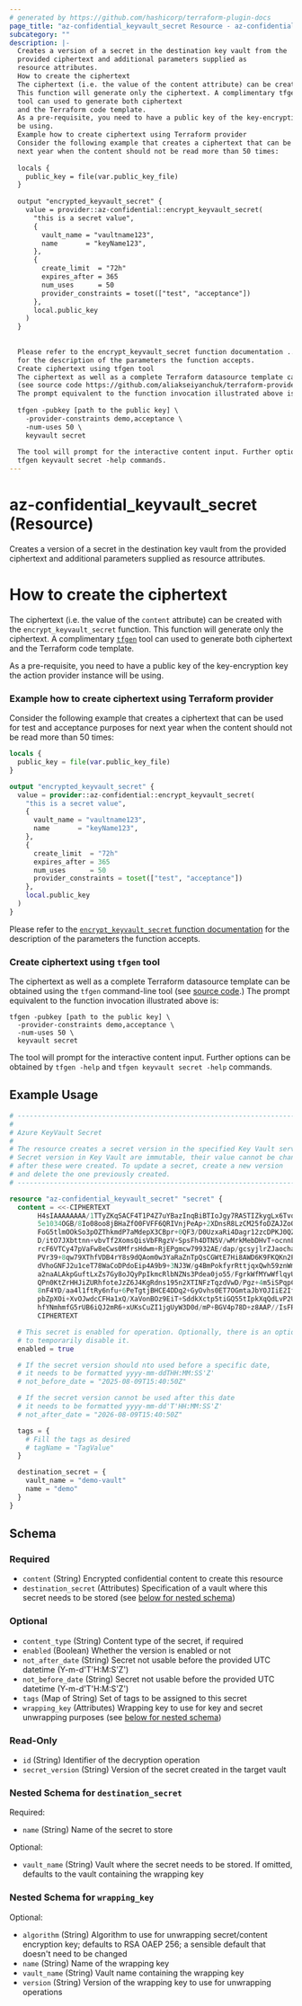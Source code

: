 ```yaml
---
# generated by https://github.com/hashicorp/terraform-plugin-docs
page_title: "az-confidential_keyvault_secret Resource - az-confidential"
subcategory: ""
description: |-
  Creates a version of a secret in the destination key vault from the
  provided ciphertext and additional parameters supplied as
  resource attributes.
  How to create the ciphertext
  The ciphertext (i.e. the value of the content attribute) can be created with the encrypt_keyvault_secret function.
  This function will generate only the ciphertext. A complimentary tfgen https://github.com/aliakseiyanchuk/terraform-provider-az-confidential-tfgen
  tool can used to generate both ciphertext
  and the Terraform code template.
  As a pre-requisite, you need to have a public key of the key-encryption key the action provider instance will
  be using.
  Example how to create ciphertext using Terraform provider
  Consider the following example that creates a ciphertext that can be used for test and acceptance purposes for
  next year when the content should not be read more than 50 times:
  
  locals {
    public_key = file(var.public_key_file)
  }
  
  output "encrypted_keyvault_secret" {
    value = provider::az-confidential::encrypt_keyvault_secret(
      "this is a secret value",
      {
        vault_name = "vaultname123",
        name       = "keyName123",
      },
      {
        create_limit  = "72h"
        expires_after = 365
        num_uses      = 50
        provider_constraints = toset(["test", "acceptance"])
      },
      local.public_key
    )
  }
  
  
  Please refer to the encrypt_keyvault_secret function documentation ../functions/encrypt_keyvault_secret.md
  for the description of the parameters the function accepts.
  Create ciphertext using tfgen tool
  The ciphertext as well as a complete Terraform datasource template can be obtained using the tfgen command-line tool
  (see source code https://github.com/aliakseiyanchuk/terraform-provider-az-confidential-tfgen.)
  The prompt equivalent to the function invocation illustrated above is:
  
  tfgen -pubkey [path to the public key] \
    -provider-constraints demo,acceptance \
    -num-uses 50 \
    keyvault secret
  
  The tool will prompt for the interactive content input. Further options can be obtained by tfgen -help and
  tfgen keyvault secret -help commands.
---
```


# az-confidential_keyvault_secret (Resource)

Creates a version of a secret in the destination key vault from the
provided ciphertext and additional parameters supplied as
resource attributes.

# How to create the ciphertext
The ciphertext (i.e. the value of the `content` attribute) can be created with the `encrypt_keyvault_secret` function.
This function will generate only the ciphertext. A complimentary [`tfgen`](https://github.com/aliakseiyanchuk/terraform-provider-az-confidential-tfgen)
tool can used to generate both ciphertext
and the Terraform code template.

As a pre-requisite, you need to have a public key of the key-encryption key the action provider instance will
be using.

### Example how to create ciphertext using Terraform provider

Consider the following example that creates a ciphertext that can be used for test and acceptance purposes for
next year when the content should not be read more than 50 times:

```terraform
locals {
  public_key = file(var.public_key_file)
}

output "encrypted_keyvault_secret" {
  value = provider::az-confidential::encrypt_keyvault_secret(
    "this is a secret value",
    {
      vault_name = "vaultname123",
      name       = "keyName123",
    },
    {
      create_limit  = "72h"
      expires_after = 365
      num_uses      = 50
      provider_constraints = toset(["test", "acceptance"])
    },
    local.public_key
  )
}

```

Please refer to the [`encrypt_keyvault_secret` function documentation](../functions/encrypt_keyvault_secret.md)
for the description of the parameters the function accepts.

### Create ciphertext using `tfgen` tool

The ciphertext as well as a complete Terraform datasource template can be obtained using the `tfgen` command-line tool
(see [source code](https://github.com/aliakseiyanchuk/terraform-provider-az-confidential-tfgen).)
The prompt equivalent to the function invocation illustrated above is:
```shell
tfgen -pubkey [path to the public key] \
  -provider-constraints demo,acceptance \
  -num-uses 50 \
  keyvault secret
```
The tool will prompt for the interactive content input. Further options can be obtained by `tfgen -help` and
`tfgen keyvault secret -help` commands.

## Example Usage

```terraform
# ----------------------------------------------------------------------------
#
# Azure KeyVault Secret
#
# The resource creates a secret version in the specified Key Vault service.
# Secret version in Key Vault are immutable, their value cannot be changed
# after these were created. To update a secret, create a new version
# and delete the one previously created.
# ----------------------------------------------------------------------------

resource "az-confidential_keyvault_secret" "secret" {
  content = <<-CIPHERTEXT
       H4sIAAAAAAAA/1TTyZKqSACF4T1P4Z7uYBazInqBiBTIoJgy7RASTIZkygLx6Tvq7u6Js/r2/7+/Oxqm
       5e1034OGB/8Io08oo8jBHaZfO0FVFF6QRIVnjPeAp+2XDnsR8LzCM25foDZAJZoQydHXLu8nxM10wqTi
       FoG5tlmOOkSo3pOZThkmdP7aMdepX3CBpr+0QF3/D0UzxaRi4Dagr12zcDPKJ0QZxtPd/hnZ8/edVObN
       D/itO7JXbttnn+vbvTf2XomsQisVbFRgzV+SpsFh4DTN5V/wMrkMebDHvT+ocnnLG8C9QQQEDWh7/6b7
       rcF6VTCy47pVaFw8eCws0MfrsHdwm+RjEPgmcw79932AE/dap/gcsyjlrZJaochaTp3Vz013YdKeIzYL
       PVr39+8qw79XThfVDB4rY8s9dQAom0w3YaRaZnTpQsCGWtE7Hi8AWD6K9FKQKn2PJ5h8MrQMef5Jm6vd
       dVhoGNFJ2u1ceT78WaCoDPdoEip4A9b9+3NJ3W/g4BmPokfyrRttjqxQwh59znWmA7zqKnPlME54CxUP
       a2naALAkpGuftLxZs7Gy8oJQyPpIkmcRlbNZNs3Pdea0jo55/FgrkWfMYwWflqyUoRnjOmmMUDrEoL9U
       QPn0KtZrHHJiZURhfoteJzZ6J4KgRdns195n2XTINFzTqzdVwD/Pgz+4m5iSPqpC54W14G7LaWW552M+
       8nF4YD/aa4l1ftRy6nfu+6PeTgtjBHCE4DDq2+GyOvhs0ET7OGmtaJbYOJIiE2IfU2xcRTlBLX3dTdUL
       pbZpXOi+XvOJwdcCFHa1xQ/XaVonBOz9EiT+SddkXctp5tiGQ55tIpkXqQdLvP2UZa0oBkw5gXQ5Ydre
       hfYNmhmfG5rUB6iQJ2mR6+xUKsCuZI1jgUyW3D0d/mP+BGV4p78D+z8AAP//IsFRdHkDAAA=
       CIPHERTEXT

  # This secret is enabled for operation. Optionally, there is an option
  # to temporarily disable it.
  enabled = true

  # If the secret version should nto used before a specific date,
  # it needs to be formatted yyyy-mm-ddTHH:MM:SS'Z'
  # not_before_date = "2025-08-09T15:40:50Z"

  # If the secret version cannot be used after this date
  # it needs to be formatted yyyy-mm-dd'T'HH:MM:SS'Z'
  # not_after_date = "2026-08-09T15:40:50Z"

  tags = {
    # Fill the tags as desired
    # tagName = "TagValue"
  }

  destination_secret = {
    vault_name = "demo-vault"
    name = "demo"
  }
}
```

<!-- schema generated by tfplugindocs -->
## Schema

### Required

- `content` (String) Encrypted confidential content to create this resource
- `destination_secret` (Attributes) Specification of a vault where this secret needs to be stored (see [below for nested schema](#nestedatt--destination_secret))

### Optional

- `content_type` (String) Content type of the secret, if required
- `enabled` (Boolean) Whether the version is enabled or not
- `not_after_date` (String) Secret not usable before the provided UTC datetime (Y-m-d'T'H:M:S'Z')
- `not_before_date` (String) Secret not usable before the provided UTC datetime (Y-m-d'T'H:M:S'Z')
- `tags` (Map of String) Set of tags to be assigned to this secret
- `wrapping_key` (Attributes) Wrapping key to use for key and secret unwrapping purposes (see [below for nested schema](#nestedatt--wrapping_key))

### Read-Only

- `id` (String) Identifier of the decryption operation
- `secret_version` (String) Version of the secret created in the target vault

<a id="nestedatt--destination_secret"></a>
### Nested Schema for `destination_secret`

Required:

- `name` (String) Name of the secret to store

Optional:

- `vault_name` (String) Vault where the secret needs to be stored. If omitted, defaults to the vault containing the wrapping key


<a id="nestedatt--wrapping_key"></a>
### Nested Schema for `wrapping_key`

Optional:

- `algorithm` (String) Algorithm to use for unwrapping secret/content encryption key; defaults to RSA OAEP 256; a sensible default that doesn't need to be changed
- `name` (String) Name of the wrapping key
- `vault_name` (String) Vault name containing the wrapping key
- `version` (String) Version of the wrapping key to use for unwrapping operations
